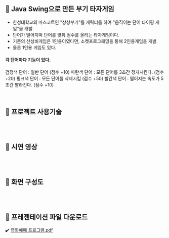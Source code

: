 ## :rocket: Java Swing으로 만든 부기 타자게임 <br/>

- 한성대학교의 마스코트인 "상상부기"를 캐릭터를 하여 "움직이는 단어 타이핑 게임"을 개발.
- 단어가 떨어지며 단어를 맞춰 점수를 올리는 타자게임이다.
- 기존의 산성비게임은 1인용이였다면, 소켓프로그래밍을 통해 2인용게임을 개발.
- 물론 1인용 게임도 있다.

#### 각 단어마다 기능이 있다.
검정색 단어 : 일반 단어 (점수 +10)
파란색 단어 : 모든 단어를 3초간 정지시킨다. (점수 +20)
핑크색 단어 : 모든 단어를 삭제시킴 (점수 +50)
빨간색 단어 : 떨어지는 속도가 5초간 빨라진다. (점수 +10)

<br>

##  :rocket: 프로젝트 사용기술 


<br>
<br>

##  :rocket: 시연 영상 


<br>
<br>

##  :rocket: 화면 구성도 



<br>
<br>


##  :rocket: 프레젠테이션 파일 다운로드

:heavy_check_mark: [영화예매 프로그램.pdf](https://github.com/jaero0725/MovieReservationProject/files/6493121/default.pdf)


